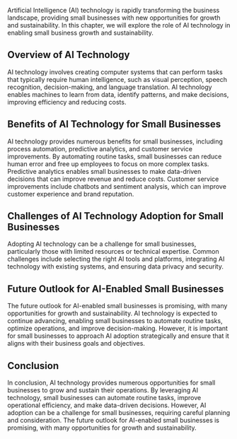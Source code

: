 

Artificial Intelligence (AI) technology is rapidly transforming the business landscape, providing small businesses with new opportunities for growth and sustainability. In this chapter, we will explore the role of AI technology in enabling small business growth and sustainability.

Overview of AI Technology
-------------------------

AI technology involves creating computer systems that can perform tasks that typically require human intelligence, such as visual perception, speech recognition, decision-making, and language translation. AI technology enables machines to learn from data, identify patterns, and make decisions, improving efficiency and reducing costs.

Benefits of AI Technology for Small Businesses
----------------------------------------------

AI technology provides numerous benefits for small businesses, including process automation, predictive analytics, and customer service improvements. By automating routine tasks, small businesses can reduce human error and free up employees to focus on more complex tasks. Predictive analytics enables small businesses to make data-driven decisions that can improve revenue and reduce costs. Customer service improvements include chatbots and sentiment analysis, which can improve customer experience and brand reputation.

Challenges of AI Technology Adoption for Small Businesses
---------------------------------------------------------

Adopting AI technology can be a challenge for small businesses, particularly those with limited resources or technical expertise. Common challenges include selecting the right AI tools and platforms, integrating AI technology with existing systems, and ensuring data privacy and security.

Future Outlook for AI-Enabled Small Businesses
----------------------------------------------

The future outlook for AI-enabled small businesses is promising, with many opportunities for growth and sustainability. AI technology is expected to continue advancing, enabling small businesses to automate routine tasks, optimize operations, and improve decision-making. However, it is important for small businesses to approach AI adoption strategically and ensure that it aligns with their business goals and objectives.

Conclusion
----------

In conclusion, AI technology provides numerous opportunities for small businesses to grow and sustain their operations. By leveraging AI technology, small businesses can automate routine tasks, improve operational efficiency, and make data-driven decisions. However, AI adoption can be a challenge for small businesses, requiring careful planning and consideration. The future outlook for AI-enabled small businesses is promising, with many opportunities for growth and sustainability.
